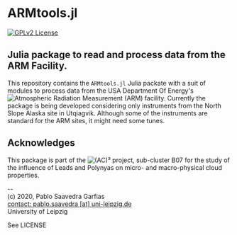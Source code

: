 # ARMtools.jl
[![GPLv2 License](https://img.shields.io/github/license/pablosaa/ARMtools.jl?style=plastic)](https://github.com/pablosaa/ARMtools.jl/blob/main/LICENSE)
## Julia package to read and process data from the ARM Facility.

This repository contains the ``ARMtools.jl`` Julia packate with a suit of modules to process data from the USA Department Of Energy's ![Atmospheric Radiation Measurement](https://www.arm.gov) (ARM) facility.
Currently the package is being developed considering only instruments from the North Slope Alaska site in Utqiagvik. Although some of the instruments are standard for the ARM sites, it might need some tunes.

## Acknowledges
This package is part of the ![(AC)³](https://www.ac3-tr.de) project, sub-cluster B07 for the study of the influence of Leads and Polynyas on micro- and macro-physical cloud properties.

--<br>
(c) 2020, Pablo Saavedra Garfias<br>
[contact: pablo.saavedra [at] uni-leipzig.de](mailto:pablo.saavedra@uni-leipzig.de)<br>
University of Leipzig<br>

See LICENSE
